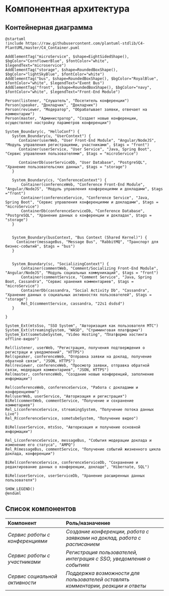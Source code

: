 # Компонентная архитектура
<!-- Состав и взаимосвязи компонентов системы между собой и внешними системами с указанием протоколов, ключевые технологии, используемые для реализации компонентов.
Диаграмма контейнеров C4 и текстовое описание. 
Подробнее: https://confluence.mts.ru/pages/viewpage.action?pageId=375783368
-->
## Контейнерная диаграмма

```plantuml
@startuml
!include https://raw.githubusercontent.com/plantuml-stdlib/C4-PlantUML/master/C4_Container.puml

AddElementTag("microService", $shape=EightSidedShape(), $bgColor="CornflowerBlue", $fontColor="white", $legendText="microservice")
AddElementTag("storage", $shape=RoundedBoxShape(), $bgColor="lightSkyBlue", $fontColor="white")
AddElementTag("bus", $shape=RoundedBoxShape(), $bgColor="RoyalBlue", $fontColor="white", $legendText="Event Bus")
AddElementTag("front", $shape=RoundedBoxShape(), $bgColor="navy", $fontColor="white", $legendText="Front-End Module")

Person(listener, "Слушатель", "Посетитель конференции")
Person(speaker, "Докладчик", "Докладчик")
Person(reviewer, "Модератор", "Обрабатывает заявки, отвечает на комментарии")
Person(master, "Администратор", "Создает новые конференции, осуществляет настройку параметров конференции")

System_Boundary(c, "HelloConf") {
   System_Boundary(u, "UserContext") {
      Container(userWeb, "User Front-End Module", "Angular/NodeJS", "Модуль управления регистрациями, участниками", $tags = "front")
      Container(userService, "User Service", "Java, Spring Boot", "Сервис управления пользователями", $tags = "microService")  
      
      ContainerDb(userServiceDb, "User Database", "PostgreSQL", "Хранение пользовательских данных", $tags = "storage")    
   }

   System_Boundary(cs, "ConferenceContext") {
       Container(conferenceWeb, "Conference Front-End Module", "Angular/NodeJS", "Модуль управления конференциями и докладами", $tags ="front")
       Container(conferenceService, "Conference Service", "Java, Spring Boot", "Сервис управления конференциями и докладами", $tags = "microService")      
       ContainerDb(conferenceServiceDb, "Conference Database", "PostgreSQL", "Хранение данных о конференции и докладах", $tags = "storage")
   }


   System_Boundary(busContext, "Bus Context (Shared Kernel)") { 
     Container(messageBus, "Message Bus", "RabbitMQ", "Транспорт для бизнес-событий", $tags = "bus")
   }


   System_Boundary(sc, "SocializingContext") {
       Container(commentWeb, "Comment/Socializing Front-End Module", "Angular/NodeJS", "Модуль социальных коммуникаций", $tags = "front")
       Container(commentService, "Comment Service", "Java, Spring Boot, Cassandra", "Сервис хранения комментариев", $tags = "microService")
       ContainerDb(cassandra, "Social Activity Db", "Cassandra", "Хранение данных о социальных активностях пользователей", $tags = "storage")
       Rel_D(commentService, cassandra, "22s1 dsdsd")
   }

}

System_Ext(mtsSso, "SSO System", "Авторизация как пользователя МТС")
System_Ext(streamingSystem, "WASD", "Стриминговая платформа")  
System_Ext(sometubeSystem, "Video Hosting", "Платформа хостинга offline-видео")  

Rel(listener, userWeb, "Регистрация, получения подтверждения о регистраци и уведомлений", "HTTPS")
Rel(speaker, conferenceWeb, "Отправка заявки на доклад, получение обратной связи", "JSON, HTTPS")
Rel(reviewer, conferenceWeb, "Просмотр заявки, отправка обратной связи, модерация комментариев", "JSON, HTTPS")
Rel(master, conferenceWeb, "Создание новые конференций, заполнение информации")

Rel(conferenceWeb, conferenceService, "Работа с докладами и конференциями")
Rel(userWeb, userService, "Авторизация и регистрация")
BiRel(commentWeb, commentService, "Получение и сохранение комметариев")
Rel_L(conferenceService, streamingSystem, "Получение потока данных Live")
Rel_R(conferenceService, sometubeSystem, "Получение видео")

BiRel(userService, mtsSso, "Авторизация и получение основной информации")

Rel_L(conferenceService, messageBus, "События модерации доклада и изменение его статуса", "AMPQ")
Rel_R(messageBus, commentService, "Получение событий жизненного цикла доклада, конференции")

BiRel(conferenceService, conferenceServiceDb, "Сохранение и редактирование данных о конференции, докладе", "Hibernate, SQL")

BiRel(userService, userServiceDb, "Хранение расширенных данных пользователя")

SHOW_LEGEND()
@enduml
```

## Список компонентов
| Компонент             | Роль/назначение                  |
|:----------------------|:---------------------------------|
| *Сервис работы с конференциями* | *Создание конференции, работа с заявками на доклад, работа с расписанием* |
| *Сервис работы с участниками* | *Регистрация пользователей, интеграция с SSO, уведомления о событиях* |
| *Сервис социальной активности* | *Поддержка возможности для пользователей оставлять комментарии, реакции и ответы* |